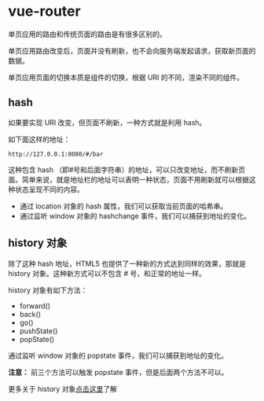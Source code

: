 # vue-router

单页应用的路由和传统页面的路由是有很多区别的。

单页应用路由改变后，页面并没有刷新，也不会向服务端发起请求，获取新页面的数据。

单页应用页面的切换本质是组件的切换，根据 URI 的不同，渲染不同的组件。

## hash

如果要实现 URI 改变，但页面不刷新，一种方式就是利用 hash。

如下面这样的地址：

`http://127.0.0.1:8080/#/bar`

这种包含 hash （即#号和后面字符串）的地址，可以只改变地址，而不刷新页面。简单来说，就是地址栏的地址可以表明一种状态，页面不用刷新就可以根据这种状态呈现不同的内容。

-   通过 location 对象的 hash 属性，我们可以获取当前页面的哈希串。
-   通过监听 window 对象的 hashchange 事件，我们可以捕获到地址的变化。

## history 对象

除了这种 hash 地址，HTML5 也提供了一种新的方式达到同样的效果，那就是 history 对象。这种新方式可以不包含 # 号，和正常的地址一样。

history 对象有如下方法：

-   forward()
-   back()
-   go()
-   pushState()
-   popState()

通过监听 window 对象的 popstate 事件，我们可以捕获到地址的变化。

**注意：** 前三个方法可以触发 popstate 事件，但是后面两个方法不可以。

更多关于 history 对象[点击这里](https://developer.mozilla.org/zh-CN/docs/Web/API/History)了解
